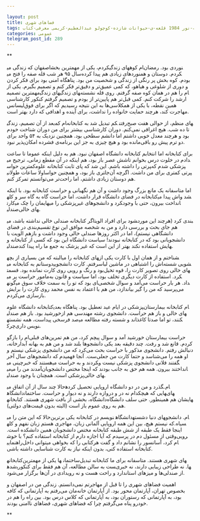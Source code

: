 ```yaml
---

layout: post
title: فضاهای شهری
tags: کتاب صحیفه-نور 1984 قلعه-ی-حیوانات شازده-کوچولو عبدالعظیم-کریمی معرفی-کتاب
categories: عمومی
telegram_post_id: 289
---
```


**

اصفهان که زندگی می‎کردم، یکی از مهمترین بخش‎های زندگی‎ام کوه‎نوردی بود. رمضان سال ۹۵ هر شب قله صفه را فتح می‎کردم. دوستان و همنوردهای زیادی هم پیدا کرده بودم. کوه بخش پر رنگی از زندگی و شخصیت من بود. پناهگاه امنی بود برای فکر کردن و دوری از شلوغی و هیاهو، که کمی عمیق‌تر و دقیق‌تر فکر کنم و تصمیم بگیرم. یکی از مهمترین تصمیم‎های زندگی‎های زندگی‎ام را هم در همان کوه صفه گرفتم. روی قله نشسته بودم و تصمیم گرفتم کنکور کارشناسی‎ ارشد را شرکت کنم. کمی قبل‌تر هم پایین‌تر از همین نقطه، با یکی از همکلاسی‌ها به این نتیجه رسیدیم که اگر برای فوق‌لیسانس مهاجرت کند، هرچند حمایت خانواده را نداشت، برای آینده و اهدافی که دارد بهتر است.

بعد از آن تصمیم، زندگی‎ام کم‎کم تبدیل شد به کتابخانه‎ رفتن‎های منظم، از حوالی هفت صبح تا ده شب. هیچ اغراقی نمی‌کنم. دوران کارشناسی بیشتر برای من دوران شناخت خودم بود و هرچند معدل خوبی داشتم اما دانشم سطحی بود. همچنین نزدیک به ۵۴ واحد برای دو ترم پیش رو باقی‌مانده بود و هیچ‌ چیزی به جز این برنامه‌ی فشرده امکان‌پذیر نبود.

برای کتابخانه اما انتخابم کتابخانه دانشگاه اصفهان نبود. هم به دلیل اینکه عموما تا ساعت شش عصر باز بود، هم اینکه در آن مقطع زمانی، ترجیح می‎دادم در خلوت درس بخوانم تا کمترین حواس‎پرتی را داشته باشم. این شد که پای ثابت کتابخانه علوم‎پزشکی شدم که اولا ساعات طولانی‎تری باز بود، و همچنین حواس‎پرتی کمتری برای من داشت. اگرچه آن‌جا هم دوستان زیادی داشتم، اما راحت‌تر می‌توانستم تمرکز کنم.

اما متاسفانه یک مانع بزرگ وجود داشت و آن هم نگهبانی و حراست کتابخانه بود. با اینکه کتابخانه در فضای دانشگاه قرار داشت، اما حراست گاه به گاه سر و کله‎اش پیدا می‎شد و کارت‎هایمان را چک می‎کرد و دانشجوهای غیرپزشکی را می‎انداخت بیرون، حتی با وجود صندلی‎های خالی.

اگر کتابخانه صندلی خالی نداشته باشد، می‎شود برای افراد الویت‎بندی کرد (هرچند این مورد هم جای بحث و بررسی دارد و من به شخصه موافق این نوع تقسیم‌بندی در فضای دانشگاهی نیستم)، اما در اکثر روزها صندلی خالی وجود داشت و بازهم الویت با دانشجویانی بود که در کتابخانه نبودند! سیاست دانشگاه این بود که کسی از کتابخانه و صندلی‎هایش استفاده نکند بهتر از این است که غیر پزشک به جمع ما راه پیدا کند.

البته که من بسیاری از بچه‎های کتابخانه را می‎شناختم و از همان اول با کارت یکی از دوستانم به کتابخانه می‎رفتم. کارت دانشجویی‎اش را اشتباهی در ماشین لباس‎شویی شسته بود و رنگ و رویی روی کارت نمانده بود. قسمت‎های خالی روی تصویر کارت را، قوه تخیل مامور حراست پر می‎کرد. استفاده از کارت دیگری تخلف بود، اما سیاست و قانون به گونه‎ای بود که تو را به سمت خلاف سوق می‎داد. هر بار حراست می‌آمد و سوال شخصی می‌پرسید که من را گیر بیاندازد، من هم با اعتماد به نفس محمد روی کارت را برایش بازسازی می‌کردم.

کتابخانه دانشگاه علوم‎پزشکی در ایام عید تعطیل بود. پناهگاه بعدی‎ام کتابخانه بیمارستان خورشید بود. باز هم صندلی‎های خالی و باز هم حراست. دانشجوی رشته مهندسی هم از صد فرسخی پیداست، همه نشسته‎اند و شسته رفته مطالعه می‎کنند، تو اما صدتا کاغذ چرک‎نویس داری.

حراست بیمارستان خورشید آمد و سوال پیچم کرد، من هم تمرین‌های قبلی‌ام را بازگو کردم. قانع شد و رفت. چند دقیقه بعد یکی دانشجوها بلند شد و من هم به بهانه آبدارخانه، دنبالش رفتم. دانشجوی مذکور با حراست بحث می‌کرد که من دانشجوی پزشکی نیستم و او همه را می‌شناسد و حتما کارت من جعلی‌ست. آنجا فهمیدم که دانشجوهای سال آخر هستند که خبرچینی می‎کردند و به حراست می‎گفتند فلانی دانشجوی پزشکی نیست و می‎آمدند من را می‎انداختند بیرون. همه هم حق به جانب بودند که اینجا مختص دانشجویان پزشکی است. همچنان با وجود صندلی‎های خالی.

حالا چند سال از آن اتفاق می‎گذرد و من در دو دانشگاه اروپایی تحصیل کرده‎ام. دانشگاه‎هایی که هیچکدام نه در و دروازه دارند و نه دیوار و حراست. ساختمان‎های دانشگاه، بخشی از بافت شهری هستند. کتابخانه‎هایشان هم همینطور. حتی سلف دانشگاه هم به روی عموم باز است (البته بدون قیمت‌های دولتی).

حالا که این متن را می‎نویسم در کتابخانه یکی برترین‎ دانشگاه‎های دنیا دشسته‎ام. دانشجو که نیستم هیچ، بین این همه اروپایی آلمانی زبان، مهاجری هستم زبان نفهم و کله‎سیاه. اینجا فقط یک طبقه از شش طبقه کتابخانه مختص دانشجویان همین دانشکده است. وقتی از مسئول دم در پرسیدم که آیا اجازه دارم از کتابخانه استفاده کنم؟ با خوش‎رویی راهنمایی‎ام کرد، آسانسور را نشانم داد و گفت هرکتابی را که بخواهی میتوانی داخل کتابخانه استفاده کنی، بدون اینکه نیاز به کارت شناسایی داشته باشی.

کتابخانه‎ها یکی از مهمترین‎ ساختمان‎های شهری هستند. متاسفانه برای ما کتابخانه تبدیل شده‎ست به سالن مطالعه، آن هم فقط برای کنکوری‎ها. نه طراحی زیبایی دارند، نه خبری از صندلی‌ها و میزهای استاندارد و راحت هست و نه رویدادی در آن‌ها برگزار می‌شود.

اهمیت فضاهای شهری را تا قبل از مهاجرتم نمی‌دانستم. زندگی من در اصفهان و بخصوص تهران، آپارتمان محور بود. از آپارتمان خانه‌مان می‌رفتم به آپارتمانی که کافه بود، به آپارتمانی که رستوران بود، به آپارتمانی که کلاس درس بود. بین راه را هم در خودرو پناه می‌گرفتم چرا که فضاهای شهری، فضاهای نا‌امنی بودند.

**
